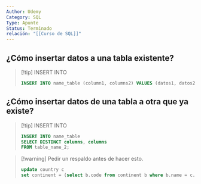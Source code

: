 ```yaml
---
Author: Udemy
Category: SQL
Type: Apunte
Status: Terminado
relación: "[[Curso de SQL]]"
---
```

## ¿Cómo insertar datos a una tabla existente?

>[!tip] INSERT INTO
>```SQL
>INSERT INTO name_table (column1, columns2) VALUES (datos1, datos2);

## ¿Cómo insertar datos de una tabla a otra que ya existe?

>[!tip] INSERT INTO
>```SQL
>INSERT INTO name_table 
>SELECT DISTINCT columns, columns
>FROM table_name_2;


>[!warning] Pedir un respaldo antes de hacer esto.
>```sql
>update country c
>set continent = (select b.code from continent b where b.name = c.continent);
>```

